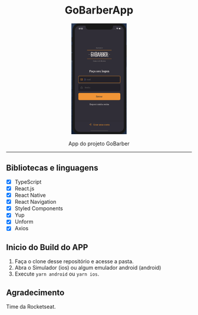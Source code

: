<h1 align="center">
GoBarberApp
</h1>

<p align="center">
  <img src="public/assets/demo.png" width="150">
</p>
<p align="center">App do projeto GoBarber</p>
<hr>

## Bibliotecas e linguagens

- [x] TypeScript
- [x] React.js
- [x] React Native
- [x] React Navigation
- [x] Styled Components
- [x] Yup
- [x] Unform
- [x] Axios

## Inicio do Build do APP
1. Faça o clone desse repositório e acesse a pasta.
2. Abra o Simulador (ios) ou algum emulador android (android)
3. Execute `yarn android` ou `yarn ios`.<br />

## Agradecimento
Time da Rocketseat.